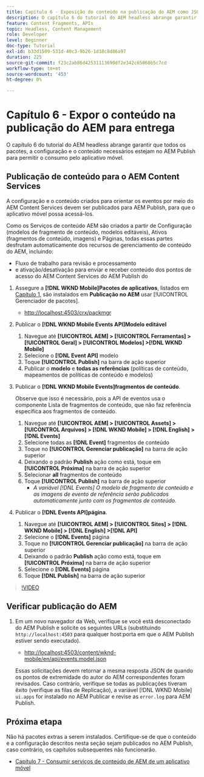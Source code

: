 ```yaml
---
title: Capítulo 6 - Exposição do conteúdo na publicação do AEM como JSON - Content Services
description: O capítulo 6 do tutorial do AEM headless abrange garantir que todos os pacotes, a configuração e o conteúdo necessários estejam no AEM Publish para permitir o consumo do aplicativo móvel.
feature: Content Fragments, APIs
topic: Headless, Content Management
role: Developer
level: Beginner
doc-type: Tutorial
exl-id: b33d1509-531d-40c3-9b26-1d18c8d86a97
duration: 225
source-git-commit: f23c2ab86d42531113690df2e342c65060b5c7cd
workflow-type: tm+mt
source-wordcount: '453'
ht-degree: 0%

---
```


# Capítulo 6 - Expor o conteúdo na publicação do AEM para entrega

O capítulo 6 do tutorial do AEM headless abrange garantir que todos os pacotes, a configuração e o conteúdo necessários estejam no AEM Publish para permitir o consumo pelo aplicativo móvel.

## Publicação de conteúdo para o AEM Content Services

A configuração e o conteúdo criados para orientar os eventos por meio do AEM Content Services devem ser publicados para AEM Publish, para que o aplicativo móvel possa acessá-los.

Como os Serviços de conteúdo AEM são criados a partir de Configuração (modelos de fragmento de conteúdo, modelos editáveis), Ativos (fragmentos de conteúdo, imagens) e Páginas, todas essas partes desfrutam automaticamente dos recursos de gerenciamento de conteúdo do AEM, incluindo:

* Fluxo de trabalho para revisão e processamento
* e ativação/desativação para enviar e receber conteúdo dos pontos de acesso do AEM Content Services do AEM Publish do

1. Assegure a **[!DNL WKND Mobile]Pacotes de aplicativos**, listados em [Capítulo 1](./chapter-1.md#wknd-mobile-application-packages), são instalados em **Publicação no AEM** usar [!UICONTROL Gerenciador de pacotes].
   * [http://localhost:4503/crx/packmgr](http://localhost:4503/crx/packmgr)

1. Publicar o **[!DNL WKND Mobile Events API]Modelo editável**
   1. Navegue até **[!UICONTROL AEM] > [!UICONTROL Ferramentas] > [!UICONTROL Geral] > [!UICONTROL Modelos] >[!DNL WKND Mobile]**
   1. Selecione o **[!DNL Event API]** modelo
   1. Toque **[!UICONTROL Publish]** na barra de ação superior
   1. Publicar o **modelo** e **todas as referências** (políticas de conteúdo, mapeamentos de políticas de conteúdo e modelos)

1. Publicar o **[!DNL WKND Mobile Events]fragmentos de conteúdo**.

   Observe que isso é necessário, pois a API de eventos usa o componente Lista de fragmentos de conteúdo, que não faz referência específica aos fragmentos de conteúdo.

   1. Navegue até **[!UICONTROL AEM] > [!UICONTROL Assets] > [!UICONTROL Arquivos] > [!DNL WKND Mobile] > [!DNL English] >[!DNL Events]**
   1. Selecione todas as **[!DNL Event]** fragmentos de conteúdo
   1. Toque no **[!UICONTROL Gerenciar publicação]** na barra de ação superior
   1. Deixando o padrão **Publish** ação como está, toque em **[!UICONTROL Próxima]** na barra de ação superior
   1. Selecionar **all** fragmentos de conteúdo
   1. Toque **[!UICONTROL Publish]** na barra de ação superior
      * *A variável [!DNL Events] O modelo de fragmento de conteúdo e as imagens de evento de referência serão publicados automaticamente junto com os fragmentos de conteúdo.*

1. Publicar o **[!DNL Events API]página**.
   1. Navegue até **[!UICONTROL AEM] > [!UICONTROL Sites] > [!DNL WKND Mobile] > [!DNL English] >[!DNL API]**
   1. Selecione o **[!DNL Events]** página
   1. Toque no **[!UICONTROL Gerenciar publicação]** na barra de ação superior
   1. Deixando o padrão **Publish** ação como está, toque em **[!UICONTROL Próxima]** na barra de ação superior
   1. Selecione o **[!DNL Events]** página
   1. Toque **[!DNL Publish]** na barra de ação superior

>[!VIDEO](https://video.tv.adobe.com/v/28343?quality=12&learn=on)

## Verificar publicação do AEM

1. Em um novo navegador da Web, verifique se você está desconectado do AEM Publish e solicite os seguintes URLs (substituindo `http://localhost:4503` para qualquer host:porta em que o AEM Publish estiver sendo executado).

   * [http://localhost:4503/content/wknd-mobile/en/api/events.model.json](http://localhost:4503/content/wknd-mobile/en/api/events.model.tidy.json)

   Essas solicitações devem retornar a mesma resposta JSON de quando os pontos de extremidade do autor do AEM correspondentes foram revisados. Caso contrário, verifique se todas as publicações tiveram êxito (verifique as filas de Replicação), a variável [!DNL WKND Mobile] `ui.apps` for instalado no AEM Publicar e revise as `error.log` para AEM Publish.

## Próxima etapa

Não há pacotes extras a serem instalados. Certifique-se de que o conteúdo e a configuração descritos nesta seção sejam publicados no AEM Publish, caso contrário, os capítulos subsequentes não funcionarão.

* [Capítulo 7 - Consumir serviços de conteúdo de AEM de um aplicativo móvel](./chapter-7.md)
